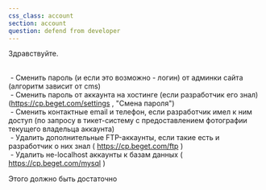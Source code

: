 ```yaml
---
css_class: account
section: account
question: defend from developer
---
```

Здравствуйте.

<br>&nbsp;- Сменить пароль (и если это возможно - логин) от админки сайта (алгоритм зависит от cms)
<br>&nbsp;- Cменить пароль от аккаунта на хостинге (если разработчик его знал) (https://cp.beget.com/settings , "Смена пароля")
<br>&nbsp;- Сменить контактные email и телефон, если разработчик имел к ним доступ (по запросу в тикет-систему с предоставлением фотографии текущего владельца аккаунта)
<br>&nbsp;- Удалить дополнительные FTP-аккаунты, если такие есть и разработчик о них знал ( https://cp.beget.com/ftp )
<br>&nbsp;- Удалить не-localhost аккаунты к базам данных ( https://cp.beget.com/mysql )

Этого должно быть достаточно